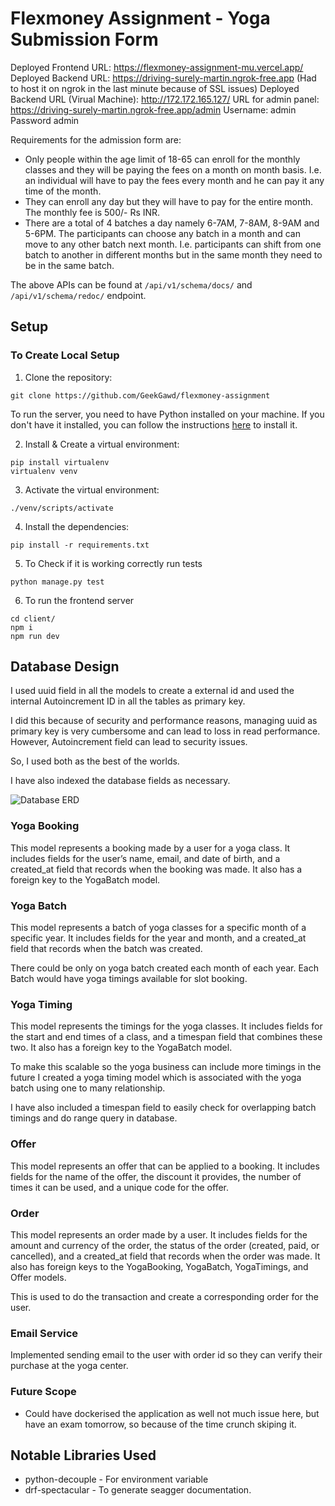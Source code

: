 # Flexmoney Assignment - Yoga Submission Form

Deployed Frontend URL: https://flexmoney-assignment-mu.vercel.app/
Deployed Backend URL: https://driving-surely-martin.ngrok-free.app (Had to host it on ngrok in the last minute because of SSL issues)
Deployed Backend URL (Virual Machine): http://172.172.165.127/
URL for admin panel: https://driving-surely-martin.ngrok-free.app/admin
Username: admin
Password admin

Requirements for the admission form are:
- Only people within the age limit of 18-65 can enroll for the monthly classes and they will
be paying the fees on a month on month basis. I.e. an individual will have to pay the fees
every month and he can pay it any time of the month.
- They can enroll any day but they will have to pay for the entire month. The monthly fee is
500/- Rs INR.
- There are a total of 4 batches a day namely 6-7AM, 7-8AM, 8-9AM and 5-6PM. The
participants can choose any batch in a month and can move to any other batch next
month. I.e. participants can shift from one batch to another in different months but in the
same month they need to be in the same batch.

The above APIs can be found at `/api/v1/schema/docs/` and `/api/v1/schema/redoc/` endpoint.

## Setup
### To Create Local Setup
1. Clone the repository:

```CMD
git clone https://github.com/GeekGawd/flexmoney-assignment
```
To run the server, you need to have Python installed on your machine. If you don't have it installed, you can follow the instructions [here](https://www.geeksforgeeks.org/download-and-install-python-3-latest-version/) to install it.

2. Install & Create a virtual environment:

```CMD
pip install virtualenv
virtualenv venv
```

3. Activate the virtual environment:
```CMD
./venv/scripts/activate
```

4. Install the dependencies: 

```CMD
pip install -r requirements.txt
```

5. To Check if it is working correctly run tests
```CMD
python manage.py test
```

6. To run the frontend server
```CMD
cd client/
npm i
npm run dev
```
<!-- 
### Docker Setup

```CMD
docker-compose up --build -d
``` -->

## Database Design

I used uuid field in all the models to create a external id and used the internal Autoincrement ID in all the tables as primary key. 

I did this because of security and performance reasons, managing uuid as primary key is very cumbersome and can lead to loss in read performance. However, Autoincrement field can lead to security issues.

So, I used both as the best of the worlds.

I have also indexed the database fields as necessary.


![Database ERD](https://i.imgur.com/WqUyg93.png)


### Yoga Booking
This model represents a booking made by a user for a yoga class. It includes fields for the user’s name, email, and date of birth, and a created_at field that records when the booking was made. It also has a foreign key to the YogaBatch model.

### Yoga Batch
This model represents a batch of yoga classes for a specific month of a specific year. It includes fields for the year and month, and a created_at field that records when the batch was created.

There could be only on yoga batch created each month of each year. Each Batch would have yoga timings available for slot booking.

### Yoga Timing
This model represents the timings for the yoga classes. It includes fields for the start and end times of a class, and a timespan field that combines these two. It also has a foreign key to the YogaBatch model.

To make this scalable so the yoga business can include more timings in the future I created a yoga timing model which is associated with the yoga batch using one to many relationship.

I have also included a timespan field to easily check for overlapping batch timings and do range query in database.

### Offer
This model represents an offer that can be applied to a booking. It includes fields for the name of the offer, the discount it provides, the number of times it can be used, and a unique code for the offer.

### Order

This model represents an order made by a user. It includes fields for the amount and currency of the order, the status of the order (created, paid, or cancelled), and a created_at field that records when the order was made. It also has foreign keys to the YogaBooking, YogaBatch, YogaTimings, and Offer models.

This is used to do the transaction and create a corresponding order for the user.

### Email Service

Implemented sending email to the user with order id so they can verify their purchase at the yoga center.

### Future Scope

- Could have dockerised the application as well not much issue here, but have an exam tomorrow, so because of the time crunch skiping it.

## Notable Libraries Used

- python-decouple - For environment variable
- drf-spectacular - To generate seagger documentation.